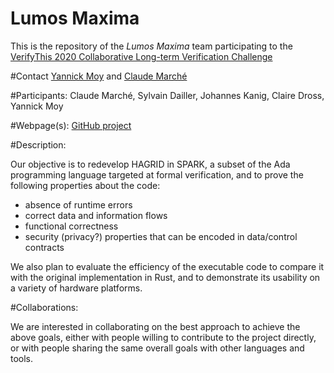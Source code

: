 # Lumos Maxima
This is the repository of the *Lumos Maxima* team participating to the [VerifyThis 2020 Collaborative Long-term Verification Challenge](https://verifythis.github.io/)

#Contact
[Yannick Moy](mailto:<lastname>@adacore.com) and [Claude Marché](mailto:<firstname>.<lastname>@inria.fr)

#Participants:
Claude Marché, Sylvain Dailler, Johannes Kanig, Claire Dross, Yannick Moy

#Webpage(s):
[GitHub project](https://github.com/AdaCore/Lumos_Maxima)

#Description:

Our objective is to redevelop HAGRID in SPARK, a subset of the Ada
programming language targeted at formal verification, and to prove the
following properties about the code:

 - absence of runtime errors
 - correct data and information flows
 - functional correctness
 - security (privacy?) properties that can be encoded in data/control contracts

We also plan to evaluate the efficiency of the executable code to
compare it with the original implementation in Rust, and to
demonstrate its usability on a variety of hardware platforms.

#Collaborations:

We are interested in collaborating on the best approach to achieve the
above goals, either with people willing to contribute to the
project directly, or with people sharing the same overall goals
with other languages and tools.

